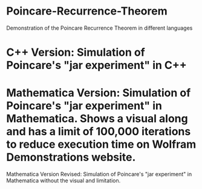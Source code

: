 Poincare-Recurrence-Theorem
===========================

Demonstration of the Poincare Recurrence Theorem in different languages

C++ Version: Simulation of Poincare's "jar experiment" in C++
===========================
Mathematica Version: Simulation of Poincare's "jar experiment" in Mathematica. Shows a visual along and has a limit of                           100,000 iterations to reduce execution time on Wolfram Demonstrations website. 
===========================
Mathematica Version Revised: Simulation of Poincare's "jar experiment" in Mathematica without the visual and limitation.
